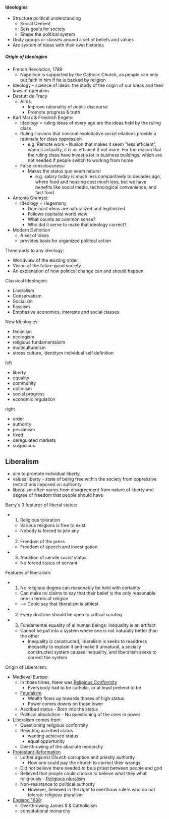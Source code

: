 
#### Ideologies
- Structure political understanding
	- Social Cement
	- Sets goals for society
	- Shape the political system
- Unify groups or classes around a set of beliefs and values
- Are system of ideas with their own histories

##### Origin of Ideologies
- French Revolution, 1789
	- Napoleon is supported by the Catholic Church, as people can only put faith in him if he is backed by religion
- Ideology - science of ideas: the study of the origin of our ideas and their laws of operation
- Destutt de Tracy
	- Aims:
		- Improve rationality of public discourse
		- Promote progress & truth
- Karl Marx & Friedrich Engels:
	- Ideology = ruling ideas of every age are the ideas held by the ruling class
	- Ruling illusions that conceal exploitative social relations provide a rationale for class oppression
		- e.g. Remote work - Illusion that makes it seem "less efficient", when it actuality, it is as efficient if not more. For the reason that the ruling class have invest a lot in business buildings, which are not needed if people switch to working from home
	- False consciousness:
		- Makes the status quo seem natural
			- e.g. salary today is much less comparitively to decades ago, where food and housing cost much less, but we have benefits like social media, technological convenience, and fast food
- Antonio Gramsci:
	- Ideology = Hegemony
		- Dominant ideas are naturalized and legitimized
		- Follows capitalist world view
		- What counts as common sense?
		- Who did it serve to make that ideology correct?
- Modern Definition
	- A set of ideas
	- provides basis for organized political action

Three parts to any ideology:
- Worldview of the existing order
- Vision of the future good society
- An explanation of how political change can and should happen

Classical Ideologies:
- Liberalism
- Conservatism
- Socialism
- Fascism
- Emphasive economics, interests and social classes

New Ideologies:
- feminism
- ecologism 
- religious fundamentalsim
- multiculturalism
- stress culture, identitym individual self definition

left
- liberty
- equality
- community
- optimism
- social progress
- economic regulation

right
- order
- authority
- pessimism
- fixed
- deregulated markets
- suspicious

## Liberalism
- aim to promote individual liberty
- values liberty - state of being free within the society from oppressive restrictions imposed on authority
- liberalism often varies from disagreement from nature of liberty and degree of freedom that people should have

Barry's 3 features of liberal states:
- 1. Religious toleration
	- Various religions is free to exist
	- Nobody is forced to join any
- 2. Freedom of the press
	- Freedom of speech and investigation
- 3. Abolition of servile social status
	- No forced status of servant

Features of liberalism:
- 1. No religious dogma can reasonably be held with certainty
	- Can make no claims to say that their belief is the only reasonable one in terms of religion
	- --> Could say that liberalism is athiest
- 2. Every doctrine should be open to critical scrutiny
- 3. Fundamental equality of al human beings: inequality is an artifact
	- Cannot be put into a system where one is not naturally better than the other
		- Inequality is constructed, liberalism is seeks to readdress inequality to explain it and make it unnatural, a socially constructed system causes inequality, and liberalism seeks to correct the system

Origin of Liberalism:
- Medieval Europe:
	- In those times, there was <u>Religious Conformity</u>
		- Everybody had to be catholic, or at least pretend to be
	- <u>Feudalism</u>
		- Wealth flows up towards thoses of high status
		- Power comes downs on those lower
	- Ascribed status - Born into the status
	- Political absolutism - No questioning of the ones in power
- Liberalism comes from:
	- Questioning religious conformity
	- Rejecting ascribed status
		- wanting achieved status
		- equal opportunity
	- Overthrowing of the absolute monarchy
- <u>Protestant Reformation</u>
	- Luther against Church corruption and priestly authority
		- How one could pay the church to correct their wrongs
	- Did not believe there needed to be a priest between people and god
	- Believed that people could choose to believe what they what religiously - <u>Religious pluralism</u>
	- Non-resistance to political authority
		- However, believed in the right to overthrow rulers who do not tolerate religious pluralism
- <u>England 1688</u>:
	- Overthrowing James II & Catholicism
	- constitutional monarchy
